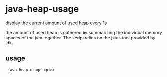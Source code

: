 # java-heap-usage
display the current amount of used heap every 1s

the amount of used heap is gathered by summarizing the individual memory spaces
of the jvm together. The script relies on the jstat-tool provided by jdk.

## usage

` java-heap-usage <pid>`